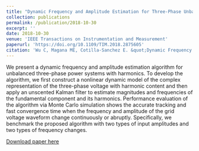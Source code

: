 ```yaml
---
title: "Dynamic Frequency and Amplitude Estimation for Three-Phase Unbalanced Power Systems Using the Unscented Kalman Filter"
collection: publications
permalink: /publication/2018-10-30
excerpt: ''
date: 2018-10-30
venue: 'IEEE Transactions on Instrumentation and Measurement'
paperurl: 'https://doi.org/10.1109/TIM.2018.2875605'
citation: 'Wu C, Magana ME, Cotilla-Sanchez E. &quot;Dynamic Frequency and Amplitude Estimation for Three-Phase Unbalanced Power Systems Using the Unscented Kalman Filter.&quot; <i>IEEE Transactions on Instrumentation and Measurement</i>. Early Access (2018)'
---
```


We present a dynamic frequency and amplitude estimation algorithm for unbalanced three-phase power systems with harmonics. To develop the algorithm, we first construct a nonlinear dynamic model of the complex representation of the three-phase voltage with harmonic content and then apply an unscented Kalman filter to estimate magnitudes and frequencies of the fundamental component and its harmonics. Performance evaluation of the algorithm via Monte Carlo simulation shows the accurate tracking and fast convergence time when the frequency and amplitude of the grid voltage waveform change continuously or abruptly. Specifically, we benchmark the proposed algorithm with two types of input amplitudes and two types of frequency changes.

[Download paper here](https://doi.org/10.1109/TIM.2018.2875605)
